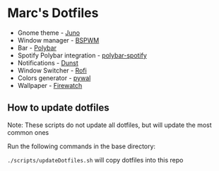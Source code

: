 # Marc's Dotfiles
* Gnome theme - [Juno](https://www.gnome-look.org/p/1280977/)
* Window manager - [BSPWM](https://github.com/baskerville/bspwm)
* Bar - [Polybar](https://github.com/polybar/polybar)
* Spotify Polybar integration - [polybar-spotify](https://github.com/Jvanrhijn/polybar-spotify)
* Notifications - [Dunst](https://github.com/dunst-project/dunst)
* Window Switcher - [Rofi](https://github.com/davatorium/rofi)
* Colors generator - [pywal](https://github.com/dylanaraps/pywal)
* Wallpaper -
    [Firewatch](https://www.reddit.com/r/wallpapers/comments/i48y11/firewatch_forest_4k/)

## How to update dotfiles
Note: These scripts do not update all dotfiles, but will update the most common ones

Run the following commands in the base directory:

`./scripts/updateDotfiles.sh` will copy dotfiles into this repo
